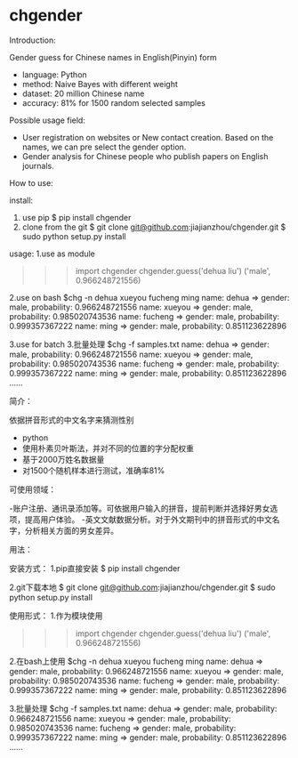 # chgender
Introduction:

Gender guess for Chinese names in English(Pinyin) form

- language: Python
- method: Naive Bayes with different weight
- dataset: 20 million Chinese name
- accuracy: 81% for 1500 random selected samples

Possible usage field:

- User registration on websites or New contact creation. Based on the names, we can pre select the gender option. 
- Gender analysis for Chinese people who publish papers on English journals.

How to use:

install:
1. use pip
	$ pip install chgender
2. clone from the git
	$ git clone git@github.com:jiajianzhou/chgender.git
	$ sudo python setup.py install

usage:
1.use as module
>>>import chgender
>>>chgender.guess('dehua liu')
('male', 0.966248721556)

2.use on bash
$chg -n dehua xueyou fucheng ming
name: dehua => gender: male, probability: 0.966248721556
name: xueyou => gender: male, probability: 0.985020743536
name: fucheng => gender: male, probability: 0.999357367222
name: ming => gender: male, probability: 0.851123622896

3.use for batch 
3.批量处理
$chg -f samples.txt
name: dehua => gender: male, probability: 0.966248721556
name: xueyou => gender: male, probability: 0.985020743536
name: fucheng => gender: male, probability: 0.999357367222
name: ming => gender: male, probability: 0.851123622896
......


简介：

依据拼音形式的中文名字来猜测性别

- python
- 使用朴素贝叶斯法，并对不同的位置的字分配权重
- 基于2000万姓名数据量
- 对1500个随机样本进行测试，准确率81%


可使用领域：

-账户注册、通讯录添加等。可依据用户输入的拼音，提前判断并选择好男女选项，提高用户体验。
-英文文献数据分析。对于外文期刊中的拼音形式的中文名字，分析相关方面的男女差异。


用法：

安装方式：
1.pip直接安装
	$ pip install chgender

2.git下载本地
	$ git clone git@github.com:jiajianzhou/chgender.git
	$ sudo python setup.py install

使用形式：
1.作为模块使用
>>>import chgender
>>>chgender.guess('dehua liu')
('male', 0.966248721556)

2.在bash上使用
$chg -n dehua xueyou fucheng ming
name: dehua => gender: male, probability: 0.966248721556
name: xueyou => gender: male, probability: 0.985020743536
name: fucheng => gender: male, probability: 0.999357367222
name: ming => gender: male, probability: 0.851123622896

3.批量处理
$chg -f samples.txt
name: dehua => gender: male, probability: 0.966248721556
name: xueyou => gender: male, probability: 0.985020743536
name: fucheng => gender: male, probability: 0.999357367222
name: ming => gender: male, probability: 0.851123622896
......


